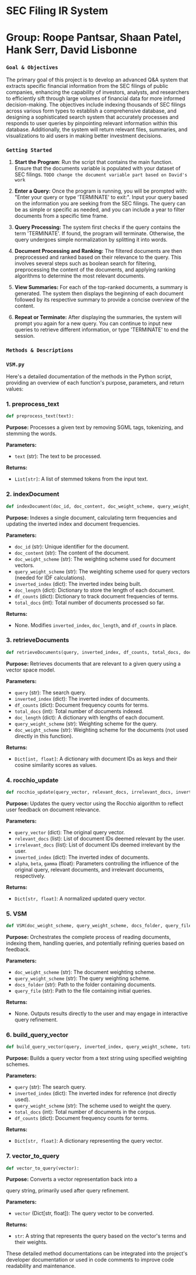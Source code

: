 # SEC Filing IR System

# Group: Roope Pantsar, Shaan Patel, Hank Serr, David Lisbonne

### `Goal & Objectives`

The primary goal of this project is to develop an advanced Q&A system that extracts specific financial information from the SEC filings of public companies, enhancing the capability of investors, analysts, and researchers to efficiently sift through large volumes of financial data for more informed decision-making. The objectives include indexing thousands of SEC filings across various form types to establish a comprehensive database, and designing a sophisticated search system that accurately processes and responds to user queries by pinpointing relevant information within this database. Additionally, the system will return relevant files, summaries, and visualizations to aid users in making better investment decisions.

### `Getting Started`
1. **Start the Program**:
Run the script that contains the main function. Ensure that the documents variable is populated with your dataset of SEC filings. `TODO change the document variable part based on David's work`

2. **Enter a Query:**
Once the program is running, you will be prompted with: "Enter your query or type 'TERMINATE' to exit:". Input your query based on the information you are seeking from the SEC filings. The query can be as simple or specific as needed, and you can include a year to filter documents from a specific time frame.

3. **Query Processing:**
The system first checks if the query contains the term 'TERMINATE'. If found, the program will terminate.
Otherwise, the query undergoes simple normalization by splitting it into words.

4. **Document Processing and Ranking:**
The filtered documents are then preprocessed and ranked based on their relevance to the query. This involves several steps such as boolean search for filtering, preprocessing the content of the documents, and applying ranking algorithms to determine the most relevant documents.

5. **View Summaries:**
For each of the top-ranked documents, a summary is generated. The system then displays the beginning of each document followed by its respective summary to provide a concise overview of the content.

6. **Repeat or Terminate:**
After displaying the summaries, the system will prompt you again for a new query. You can continue to input new queries to retrieve different information, or type 'TERMINATE' to end the session.


###  `Methods & Descriptions`

### ```VSM.py```
Here's a detailed documentation of the methods in the Python script, providing an overview of each function's purpose, parameters, and return values:

### 1. preprocess_text
```python
def preprocess_text(text):
```
**Purpose:** Processes a given text by removing SGML tags, tokenizing, and stemming the words.

**Parameters:**
- `text` (str): The text to be processed.

**Returns:**
- `List[str]`: A list of stemmed tokens from the input text.

### 2. indexDocument
```python
def indexDocument(doc_id, doc_content, doc_weight_scheme, query_weight_scheme, inverted_index, doc_length, df_counts, total_docs):
```
**Purpose:** Indexes a single document, calculating term frequencies and updating the inverted index and document frequencies.

**Parameters:**
- `doc_id` (str): Unique identifier for the document.
- `doc_content` (str): The content of the document.
- `doc_weight_scheme` (str): The weighting scheme used for document vectors.
- `query_weight_scheme` (str): The weighting scheme used for query vectors (needed for IDF calculations).
- `inverted_index` (dict): The inverted index being built.
- `doc_length` (dict): Dictionary to store the length of each document.
- `df_counts` (dict): Dictionary to track document frequencies of terms.
- `total_docs` (int): Total number of documents processed so far.

**Returns:**
- None. Modifies `inverted_index`, `doc_length`, and `df_counts` in place.

### 3. retrieveDocuments
```python
def retrieveDocuments(query, inverted_index, df_counts, total_docs, doc_length, query_weight_scheme, doc_weight_scheme):
```
**Purpose:** Retrieves documents that are relevant to a given query using a vector space model.

**Parameters:**
- `query` (str): The search query.
- `inverted_index` (dict): The inverted index of documents.
- `df_counts` (dict): Document frequency counts for terms.
- `total_docs` (int): Total number of documents indexed.
- `doc_length` (dict): A dictionary with lengths of each document.
- `query_weight_scheme` (str): Weighting scheme for the query.
- `doc_weight_scheme` (str): Weighting scheme for the documents (not used directly in this function).

**Returns:**
- `Dict[int, float]`: A dictionary with document IDs as keys and their cosine similarity scores as values.

### 4. rocchio_update
```python
def rocchio_update(query_vector, relevant_docs, irrelevant_docs, inverted_index, alpha=1.0, beta=0.75, gamma=0.5):
```
**Purpose:** Updates the query vector using the Rocchio algorithm to reflect user feedback on document relevance.

**Parameters:**
- `query_vector` (dict): The original query vector.
- `relevant_docs` (list): List of document IDs deemed relevant by the user.
- `irrelevant_docs` (list): List of document IDs deemed irrelevant by the user.
- `inverted_index` (dict): The inverted index of documents.
- `alpha`, `beta`, `gamma` (float): Parameters controlling the influence of the original query, relevant documents, and irrelevant documents, respectively.

**Returns:**
- `Dict[str, float]`: A normalized updated query vector.

### 5. VSM
```python
def VSM(doc_weight_scheme, query_weight_scheme, docs_folder, query_file):
```
**Purpose:** Orchestrates the complete process of reading documents, indexing them, handling queries, and potentially refining queries based on feedback.

**Parameters:**
- `doc_weight_scheme` (str): The document weighting scheme.
- `query_weight_scheme` (str): The query weighting scheme.
- `docs_folder` (str): Path to the folder containing documents.
- `query_file` (str): Path to the file containing initial queries.

**Returns:**
- None. Outputs results directly to the user and may engage in interactive query refinement.

### 6. build_query_vector
```python
def build_query_vector(query, inverted_index, query_weight_scheme, total_docs, df_counts):
```
**Purpose:** Builds a query vector from a text string using specified weighting schemes.

**Parameters:**
- `query` (str): The search query.
- `inverted_index` (dict): The inverted index for reference (not directly used).
- `query_weight_scheme` (str): The scheme used to weight the query.
- `total_docs` (int): Total number of documents in the corpus.
- `df_counts` (dict): Document frequency counts for terms.

**Returns:**
- `Dict[str, float]`: A dictionary representing the query vector.

### 7. vector_to_query
```python
def vector_to_query(vector):
```
**Purpose:** Converts a vector representation back into a

 query string, primarily used after query refinement.

**Parameters:**
- `vector` (Dict[str, float]): The query vector to be converted.

**Returns:**
- `str`: A string that represents the query based on the vector's terms and their weights.

These detailed method documentations can be integrated into the project's developer documentation or used in code comments to improve code readability and maintenance.

